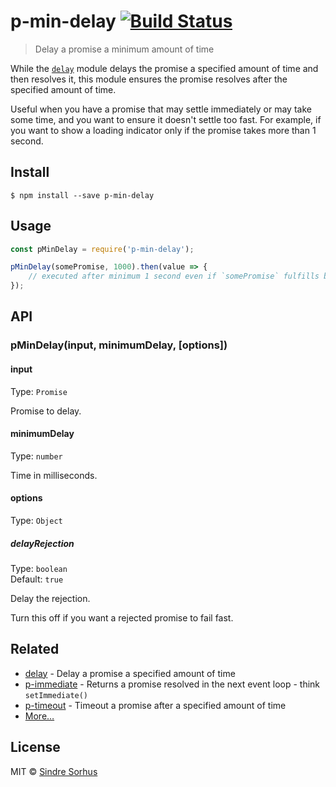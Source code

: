# p-min-delay [![Build Status](https://travis-ci.org/sindresorhus/p-min-delay.svg?branch=master)](https://travis-ci.org/sindresorhus/p-min-delay)

> Delay a promise a minimum amount of time

While the [`delay`](https://github.com/sindresorhus/delay) module delays the promise a specified amount of time and then resolves it, this module ensures the promise resolves after the specified amount of time.

Useful when you have a promise that may settle immediately or may take some time, and you want to ensure it doesn't settle too fast. For example, if you want to show a loading indicator only if the promise takes more than 1 second.


## Install

```
$ npm install --save p-min-delay
```


## Usage

```js
const pMinDelay = require('p-min-delay');

pMinDelay(somePromise, 1000).then(value => {
	// executed after minimum 1 second even if `somePromise` fulfills before that
});
```


## API

### pMinDelay(input, minimumDelay, [options])

#### input

Type: `Promise`

Promise to delay.

#### minimumDelay

Type: `number`

Time in milliseconds.

#### options

Type: `Object`

##### delayRejection

Type: `boolean`<br>
Default: `true`

Delay the rejection.

Turn this off if you want a rejected promise to fail fast.


## Related

- [delay](https://github.com/sindresorhus/delay) - Delay a promise a specified amount of time
- [p-immediate](https://github.com/sindresorhus/p-immediate) - Returns a promise resolved in the next event loop - think `setImmediate()`
- [p-timeout](https://github.com/sindresorhus/p-timeout) - Timeout a promise after a specified amount of time
- [More…](https://github.com/sindresorhus/promise-fun)


## License

MIT © [Sindre Sorhus](https://sindresorhus.com)
